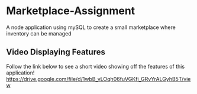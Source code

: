 # Marketplace-Assignment
A node application using mySQL to create a small marketplace where inventory can be managed

## Video Displaying Features
Follow the link below to see a short video showing off the features of this application!
https://drive.google.com/file/d/1wbB_vLOqh06fuVGKfi_GRvYrALGyhB5T/view

